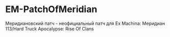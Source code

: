 # EM-PatchOfMeridian
Меридиановский патч - неофициальный патч для Ex Machina: Меридиан 113/Hard Truck Apocalypse: Rise Of Clans
